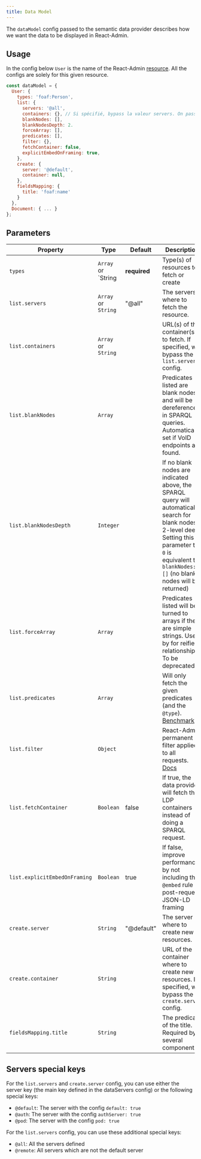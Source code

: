 ```yaml
---
title: Data Model
---
```


The `dataModel` config passed to the semantic data provider describes how we want the data to be displayed in React-Admin.

## Usage

In the config below `User` is the name of the React-Admin [resource](https://marmelab.com/react-admin/doc/3.19/Resource.html).
All the configs are solely for this given resource.

```js
const dataModel = {
  User: {
    types: 'foaf:Person',
    list: {
      servers: '@all',
      containers: {}, // Si spécifié, bypass la valeur servers. On passe quand même par SPARQL pour faire la requête.
      blankNodes: [],
      blankNodesDepth: 2.
      forceArray: [],
      predicates: [],
      filter: {},
      fetchContainer: false,
      explicitEmbedOnFraming: true,
    },
    create: {
      server: '@default',
      container: null,
    },
    fieldsMapping: {
      title: 'foaf:name'
    }
  },
  Document: { ... }
};
```

## Parameters

| Property                      | Type                | Default      | Description                                                                                                                                                                                                       |
| ----------------------------- | ------------------- | ------------ | ----------------------------------------------------------------------------------------------------------------------------------------------------------------------------------------------------------------- |
| `types`                       | `Array` or `String  | **required** | Type(s) of resources to fetch or create                                                                                                                                                                           |
| `list.servers`                | `Array` or `String` | "@all"       | The servers where to fetch the resource.                                                                                                                                                                          |
| `list.containers`             | `Array` or `String` |              | URL(s) of the container(s) to fetch. If specified, will bypass the `list.servers` config.                                                                                                                         |
| `list.blankNodes`             | `Array`             |              | Predicates listed are blank nodes and will be dereferenced in SPARQL queries. Automatically set if VoID endpoints are found.                                                                                      |
| `list.blankNodesDepth`        | `Integer`           |              | If no blank nodes are indicated above, the SPARQL query will automatically search for blank nodes 2-level deep. Setting this parameter to `0` is equivalent to `blankNodes: []` (no blank nodes will be returned) |
| `list.forceArray`             | `Array`             |              | Predicates listed will be turned to arrays if they are simple strings. Used by for reified relationship. To be deprecated.                                                                                        |
| `list.predicates`             | `Array`             |              | Will only fetch the given predicates (and the `@type`). [Benchmark](https://github.com/assemblee-virtuelle/semapps/pull/1026)                                                                                     |
| `list.filter`                 | `Object`            |              | React-Admin permanent filter applied to all requests. [Docs](https://marmelab.com/react-admin/doc/3.19/List.html#filter-permanent-filter)                                                                         |
| `list.fetchContainer`         | `Boolean`           | false        | If true, the data provider will fetch the LDP containers instead of doing a SPARQL request.                                                                                                                       |
| `list.explicitEmbedOnFraming` | `Boolean`           | true         | If false, improve performances by not including the `@embed` rule in post-request JSON-LD framing                                                                                                                 |
| `create.server`               | `String`            | "@default"   | The server where to create new resources.                                                                                                                                                                         |
| `create.container`            | `String`            |              | URL of the container where to create new resources. If specified, will bypass the `create.server` config.                                                                                                         |
| `fieldsMapping.title`         | `String`            |              | The predicate of the title. Required by several components.                                                                                                                                                       |

## Servers special keys

For the `list.servers` and `create.server` config, you can use either the server key (the main key defined in the dataServers config) or the following special keys:

- `@default`: The server with the config `default: true`
- `@auth`: The server with the config `authServer: true`
- `@pod`: The server with the config `pod: true`

For the `list.servers` config, you can use these additional special keys:

- `@all`: All the servers defined
- `@remote`: All servers which are not the default server
